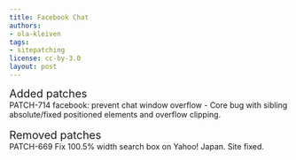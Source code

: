 ```yaml
---
title: Facebook Chat
authors:
- ola-kleiven
tags:
- sitepatching
license: cc-by-3.0
layout: post
---
```


<span style="font-size: 140%">Added patches</span><br/>PATCH-714 facebook: prevent chat window overflow - Core bug with sibling absolute/fixed positioned elements and overflow clipping.<br/><br/><span style="font-size: 140%">Removed patches</span><br/>PATCH-669 Fix 100.5% width search box on Yahoo! Japan. Site fixed.
